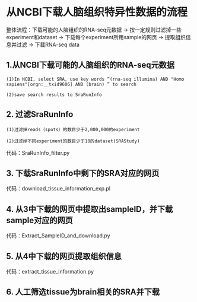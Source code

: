 

#  从NCBI下载人脑组织特异性数据的流程

整体流程：下载可能的人脑组织的RNA-seq元数据 → 按一定规则过滤掉一些experiment和dataset → 下载每个experiment所用sample的网页 → 提取组织信息并过滤 → 下载RNA-seq data



## 1.从NCBI下载可能的人脑组织的RNA-seq元数据

    (1)In NCBI, select SRA, use key words “(rna-seq illumina) AND "Homo sapiens"[orgn:__txid9606] AND (brain) ” to search
    
    (2)save search results to SraRunInfo
    


## 2. 过滤SraRunInfo
  
    (1)过滤掉reads（spots）的数目少于2,000,000的experiment
    
    (2)过滤掉不同experiment的数目少于10的dataset(SRAStudy)
    
代码：SraRunInfo_filter.py



## 3. 下载SraRunInfo中剩下的SRA对应的网页

代码：download_tissue_information_exp.pl



## 4. 从3中下载的网页中提取出sampleID，并下载sample对应的网页

代码：Extract_SampleID_and_download.py



## 5. 从4中下载的网页提取组织信息

代码：extract_tissue_information.py



## 6. 人工筛选tissue为brain相关的SRA并下载
